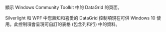 ﻿顯示 Windows Community Toolkit 中的 DataGrid 的頁面。

Silverlight 和 WPF 中您熟知和喜愛的 DataGrid 控制項現在可供 Windows 10 使用。此控制項會呈現可自訂的表格 (包含列和行) 中的資料。